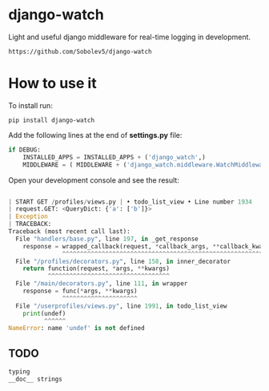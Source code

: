 # django-watch

Light and useful django middleware for real-time logging in development.

```no-highlight
https://github.com/Sobolev5/django-watch
```

# How to use it

To install run:
```no-highlight
pip install django-watch
```


Add the following lines at the end of **settings.py** file:
```python
if DEBUG:
    INSTALLED_APPS = INSTALLED_APPS + ('django_watch',)
    MIDDLEWARE = ( MIDDLEWARE + ('django_watch.middleware.WatchMiddleware',) )  
```


Open your development console and see the result:
```python

| START GET /profiles/views.py | • todo_list_view • Line number 1934
| request.GET: <QueryDict: {'a': ['b']}>
| Exception
| TRACEBACK:
Traceback (most recent call last):
  File "handlers/base.py", line 197, in _get_response
    response = wrapped_callback(request, *callback_args, **callback_kwargs)
               ^^^^^^^^^^^^^^^^^^^^^^^^^^^^^^^^^^^^^^^^^^^^^^^^^^^^^^^^^^^^
  File "/profiles/decorators.py", line 158, in inner_decorator
    return function(request, *args, **kwargs)
           ^^^^^^^^^^^^^^^^^^^^^^^^^^^^^^^^^^
  File "/main/decorators.py", line 111, in wrapper
    response = func(*args, **kwargs)
               ^^^^^^^^^^^^^^^^^^^^^
  File "/userprofiles/views.py", line 1991, in todo_list_view
    print(undef)
          ^^^^^^
NameError: name 'undef' is not defined
```

## TODO
```python
typing
__doc__ strings
```
